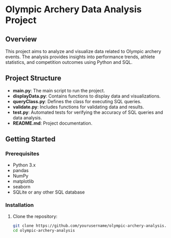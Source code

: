 # Olympic Archery Data Analysis Project

## Overview
This project aims to analyze and visualize data related to Olympic archery events. The analysis provides insights into performance trends, athlete statistics, and competition outcomes using Python and SQL.

## Project Structure

- **main.py**: The main script to run the project.
- **displayData.py**: Contains functions to display data and visualizations.
- **queryClass.py**: Defines the class for executing SQL queries.
- **validate.py**: Includes functions for validating data and results.
- **test.py**: Automated tests for verifying the accuracy of SQL queries and data analysis.
- **README.md**: Project documentation.

## Getting Started

### Prerequisites
- Python 3.x
- pandas
- NumPy
- matplotlib
- seaborn
- SQLite or any other SQL database

### Installation
1. Clone the repository:
   ```sh
   git clone https://github.com/yourusername/olympic-archery-analysis.git
   cd olympic-archery-analysis
